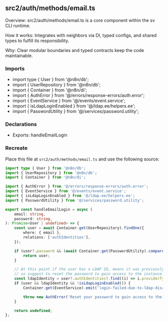 ## src2/auth/methods/email.ts

Overview: src2/auth/methods/email.ts is a core component within the sv CLI runtime.

How it works: Integrates with neighbors via DI, typed configs, and shared types to fulfill its responsibility.

Why: Clear modular boundaries and typed contracts keep the code maintainable.

### Imports

- import type { User } from '@n8n/db';
- import { UserRepository } from '@n8n/db';
- import { Container } from '@n8n/di';
- import { AuthError } from '@/errors/response-errors/auth.error';
- import { EventService } from '@/events/event.service';
- import { isLdapLoginEnabled } from '@/ldap.ee/helpers.ee';
- import { PasswordUtility } from '@/services/password.utility';

### Declarations

- Exports: handleEmailLogin

### Recreate

Place this file at `src2/auth/methods/email.ts` and use the following source:

```ts
import type { User } from '@n8n/db';
import { UserRepository } from '@n8n/db';
import { Container } from '@n8n/di';

import { AuthError } from '@/errors/response-errors/auth.error';
import { EventService } from '@/events/event.service';
import { isLdapLoginEnabled } from '@/ldap.ee/helpers.ee';
import { PasswordUtility } from '@/services/password.utility';

export const handleEmailLogin = async (
	email: string,
	password: string,
): Promise<User | undefined> => {
	const user = await Container.get(UserRepository).findOne({
		where: { email },
		relations: ['authIdentities'],
	});

	if (user?.password && (await Container.get(PasswordUtility).compare(password, user.password))) {
		return user;
	}

	// At this point if the user has a LDAP ID, means it was previously an LDAP user,
	// so suggest to reset the password to gain access to the instance.
	const ldapIdentity = user?.authIdentities?.find((i) => i.providerType === 'ldap');
	if (user && ldapIdentity && !isLdapLoginEnabled()) {
		Container.get(EventService).emit('login-failed-due-to-ldap-disabled', { userId: user.id });

		throw new AuthError('Reset your password to gain access to the instance.');
	}

	return undefined;
};

```
